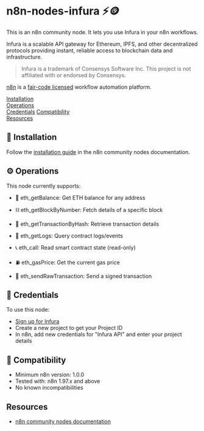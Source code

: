 # n8n-nodes-infura ⚡️🪙

This is an n8n community node. It lets you use Infura in your n8n workflows.

Infura is a scalable API gateway for Ethereum, IPFS, and other decentralized protocols providing instant, reliable access to blockchain data and infrastructure.

> Infura is a trademark of Consensys Software Inc. This project is not affiliated with or endorsed by Consensys.

[n8n](https://n8n.io/) is a [fair-code licensed](https://docs.n8n.io/reference/license/) workflow automation platform.

[Installation](#installation)  
[Operations](#operations)  
[Credentials](#credentials)
[Compatibility](#compatibility)  
[Resources](#resources)

 ## 🚀 Installation

Follow the [installation guide](https://docs.n8n.io/integrations/community-nodes/installation/) in the n8n community nodes documentation.

## ⚙️ Operations

This node currently supports:

- 🏦 eth_getBalance: Get ETH balance for any address

- ⛓️ eth_getBlockByNumber: Fetch details of a specific block

- 🔎 eth_getTransactionByHash: Retrieve transaction details

- 📰 eth_getLogs: Query contract logs/events

- 📞 eth_call: Read smart contract state (read-only)

- ⛽ eth_gasPrice: Get the current gas price

- 🚀 eth_sendRawTransaction: Send a signed transaction

## 🔑 Credentials

To use this node:

- [Sign up for Infura](https://infura.io/)
- Create a new project to get your Project ID
- In n8n, add new credentials for "Infura API" and enter your project details

## 🧩 Compatibility

- Minimum n8n version: 1.0.0
- Tested with: n8n 1.97.x and above
- No known incompatibilities


## Resources

* [n8n community nodes documentation](https://docs.n8n.io/integrations/#community-nodes)
